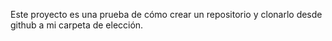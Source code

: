 Este proyecto es una prueba de cómo crear un repositorio y clonarlo desde github a mi carpeta de elección.
